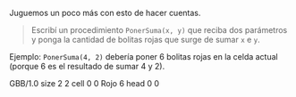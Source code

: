 Juguemos un poco más con esto de hacer cuentas.

> Escribí un procedimiento `PonerSuma(x, y)` que reciba dos parámetros y ponga la cantidad de bolitas rojas que surge de sumar `x` e `y`.

Ejemplo: `PonerSuma(4, 2)` debería poner 6 bolitas rojas en la celda actual (porque 6 es el resultado de sumar 4 y 2).

<gs-board> GBB/1.0 size 2 2 cell 0 0 Rojo 6 head 0 0    
</gs-board>

